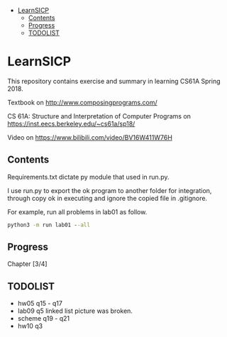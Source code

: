- [LearnSICP](#learnsicp)
  - [Contents](#contents)
  - [Progress](#progress)
  - [TODOLIST](#todolist)

# LearnSICP

This repository contains exercise and summary in learning CS61A Spring 2018.

Textbook on http://www.composingprograms.com/

CS 61A: Structure and Interpretation of Computer Programs on https://inst.eecs.berkeley.edu/~cs61a/sp18/

Video on https://www.bilibili.com/video/BV16W411W76H

## Contents

Requirements.txt dictate py module that used in run.py.

I use run.py to export the ok program to another folder for integration, through copy ok in executing and ignore the copied file in .gitignore.

For example, run all problems in lab01 as follow.

```cmd
python3 -m run lab01 --all
```

## Progress

Chapter [3/4]

## TODOLIST

- hw05 q15 - q17
- lab09 q5 linked list picture was broken.
- scheme q19 - q21
- hw10 q3